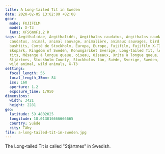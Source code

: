 ```yaml
---
title: A Long-tailed Tit in Sweden
date: 2020-02-05 13:02:00 +02:00
gear:
  make: FUJIFILM
  model: X-T3
  lens: XF56mmF1.2 R
tags: Aegithalidae, Aegithalidés, Aegithalos caudatus, Aegithalos caudatus
  caudatus, animal, animal sauvage, animalière, animaux sauvages, bird, birds,
  bushtits, Comté de Stockholm, Europa, Europe, Fujifilm, Fujifilm X-T3, Hagby
  Ekopark, Kingdom of Sweden, Konungariket Sverige, Long-tailed Tit, long-tailed
  tits, Mésange à longue queue, oiseau, Oiseaux, Orite à longue queue, sauvage,
  Stjärtmes, Stockholm County, Stockholms län, Suède, Sverige, Sweden, Täby,
  wild animal, wild animals, X-T3
settings:
  focal_length: 56
  focal_length_35mm: 84
  iso: 160
  aperture: 1.2
  exposure_time: 1/950
dimensions:
  width: 3421
  height: 2281
geo:
  latitude: 59.4802025
  longitude: 18.013016666666665
  country: Suède
  city: Täby
file: a-long-tailed-tit-in-sweden.jpg
---
```


The Long-tailed Tit is called "Stjärtmes" in Swedish.

